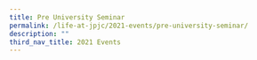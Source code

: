 ```yaml
---
title: Pre University Seminar
permalink: /life-at-jpjc/2021-events/pre-university-seminar/
description: ""
third_nav_title: 2021 Events
---
```


